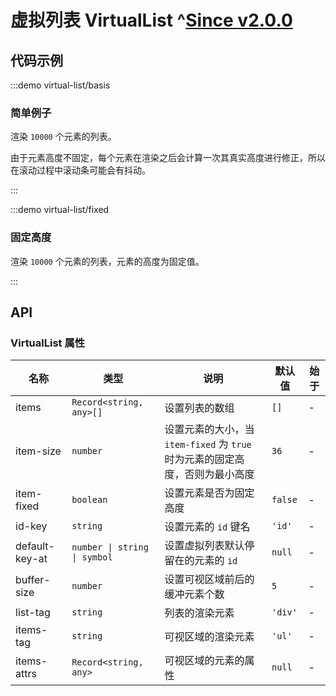 # 虚拟列表 VirtualList ^[Since v2.0.0](!s)

## 代码示例

:::demo virtual-list/basis

### 简单例子

渲染 `10000` 个元素的列表。

由于元素高度不固定，每个元素在渲染之后会计算一次其真实高度进行修正，所以在滚动过程中滚动条可能会有抖动。

:::

:::demo virtual-list/fixed

### 固定高度

渲染 `10000` 个元素的列表，元素的高度为固定值。

:::

## API

### VirtualList 属性

| 名称           | 类型                         | 说明                                                                         | 默认值  | 始于 |
| -------------- | ---------------------------- | ---------------------------------------------------------------------------- | ------- | ---- |
| items          | `Record<string, any>[]`      | 设置列表的数组                                                               | `[]`    | -    |
| item-size      | `number`                     | 设置元素的大小，当 `item-fixed` 为 `true` 时为元素的固定高度，否则为最小高度 | `36`    | -    |
| item-fixed     | `boolean`                    | 设置元素是否为固定高度                                                       | `false` | -    |
| id-key         | `string`                     | 设置元素的 `id` 键名                                                         | `'id'`  | -    |
| default-key-at | `number \| string \| symbol` | 设置虚拟列表默认停留在的元素的 `id`                                          | `null`  | -    |
| buffer-size    | `number`                     | 设置可视区域前后的缓冲元素个数                                               | `5`     | -    |
| list-tag       | `string`                     | 列表的渲染元素                                                               | `'div'` | -    |
| items-tag      | `string`                     | 可视区域的渲染元素                                                           | `'ul'`  | -    |
| items-attrs    | `Record<string, any>`        | 可视区域的元素的属性                                                         | `null`  | -    |
